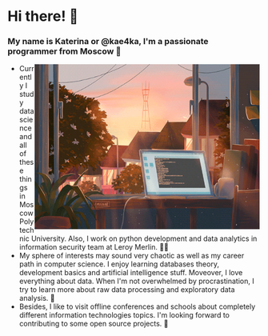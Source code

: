 # Hi there! 👋
### My name is Katerina or @kae4ka, I'm a passionate programmer from Moscow 🤗

<img align="right" width="450" height="330" src="profile.gif" />

- Currently I study data science and all of these things in Moscow Polytechnic University. Also, I work on python development and data analytics in information security team at Leroy Merlin. 👩‍🚀  
- My sphere of interests may sound very chaotic as well as my career path in computer science. I enjoy learning databases theory, development basics and artificial intelligence stuff. Moveover, I love everything about data. When I'm not overwhelmed by procrastination, I try to learn more about raw data processing and exploratory data analysis. 🦄
- Besides, I like to visit offline conferences and schools about completely different information technologies topics. I'm looking forward to contributing to some open source projects. 🎯  
  

